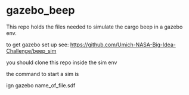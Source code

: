 # gazebo_beep

This repo holds the files needed to simulate the cargo beep in a gazebo env.

to get gazebo set up see: https://github.com/Umich-NASA-Big-Idea-Challenge/beep_sim 

you should clone this repo inside the sim env

the command to start a sim is 

ign gazebo name_of_file.sdf

